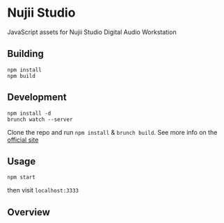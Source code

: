 # Nujii Studio
JavaScript assets for Nujii Studio Digital Audio Workstation

## Building

    npm install
    npm build

## Development

    npm install -d
    brunch watch --server

Clone the repo and run `npm install` & `brunch build`.
See more info on the [official site](http://brunch.io)

## Usage

    npm start

then visit `localhost:3333`

## Overview
